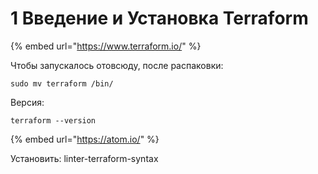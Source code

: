 # 1 Введение и Установка Terraform

{% embed url="https://www.terraform.io/" %}

Чтобы запускалось отовсюду, после распаковки:

`sudo mv terraform /bin/`

&#x20; Версия:&#x20;

`terraform --version`

{% embed url="https://atom.io/" %}

Установить: linter-terraform-syntax
